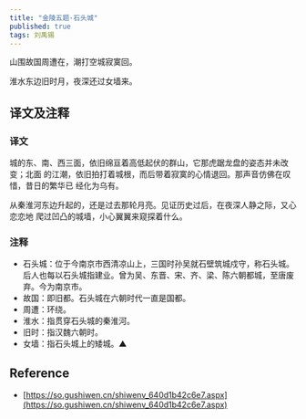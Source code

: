 ```yaml
---
title: "金陵五题·石头城"
published: true
tags: 刘禹锡
---
```


山围故国周遭在，潮打空城寂寞回。

淮水东边旧时月，夜深还过女墙来。

## 译文及注释

### 译文

城的东、南、西三面，依旧绵亘着高低起伏的群山，它那虎踞龙盘的姿态并未改变；北面
的江潮，依旧拍打着城根，而后带着寂寞的心情退回。那声音仿佛在叹惜，昔日的繁华已
经化为乌有。

从秦淮河东边升起的，还是过去那轮月亮。见证历史过后，在夜深人静之际，又心恋恋地
爬过凹凸的城墙，小心翼翼来窥探着什么。

### 注释

- 石头城：位于今南京市西清凉山上，三国时孙吴就石壁筑城戍守，称石头城。后人也每以石头城指建业。曾为吴、东晋、宋、齐、梁、陈六朝都城，至唐废弃。今为南京市。
- 故国：即旧都。石头城在六朝时代一直是国都。
- 周遭：环绕。
- 淮水：指贯穿石头城的秦淮河。
- 旧时：指汉魏六朝时。
- 女墙：指石头城上的矮城。▲

## Reference

- [https://so.gushiwen.cn/shiwenv_640d1b42c6e7.aspx](https://so.gushiwen.cn/shiwenv_640d1b42c6e7.aspx)
